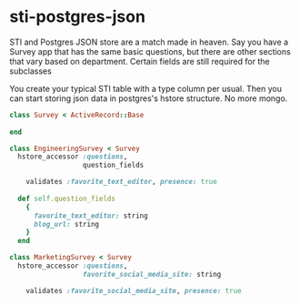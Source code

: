 # sti-postgres-json

STI and Postgres JSON store are a match made in heaven.  Say you have a Survey app that has the same basic questions, but there are other sections that vary based on department.  Certain fields are still required for the subclasses

You create your typical STI table with a type column per usual.  Then you can start storing json data in postgres's hstore structure.  No more mongo.

```ruby
class Survey < ActiveRecord::Base
  
end
```

```ruby
class EngineeringSurvey < Survey
  hstore_accessor :questions,
                  question_fields

    validates :favorite_text_editor, presence: true
      
  def self.question_fields 
    {
      favorite_text_editor: string
      blog_url: string
    }
  end
```

```ruby
class MarketingSurvey < Survey
  hstore_accessor :questions,
                  favorite_social_media_site: string

    validates :favorite_social_media_site, presence: true
```
